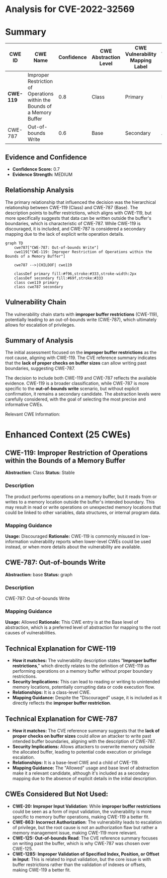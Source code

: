 # Analysis for CVE-2022-32569

# Summary
| CWE ID | CWE Name | Confidence | CWE Abstraction Level | CWE Vulnerability Mapping Label | CWE-Vulnerability Mapping Notes |
|---|---|---|---|---|---|
| **CWE-119** | Improper Restriction of Operations within the Bounds of a Memory Buffer | 0.8 | Class | Primary | Discouraged |
| CWE-787 | Out-of-bounds Write | 0.6 | Base | Secondary | Allowed |

## Evidence and Confidence

*   **Confidence Score:** 0.7
*   **Evidence Strength:** MEDIUM

## Relationship Analysis
The primary relationship that influenced the decision was the hierarchical relationship between CWE-119 (Class) and CWE-787 (Base). The description points to buffer restrictions, which aligns with CWE-119, but more specifically suggests that data can be written outside the buffer's boundaries, which is characteristic of CWE-787. While CWE-119 is discouraged, it is included, and CWE-787 is considered a secondary mapping due to the lack of explicit write operation details.

```mermaid
graph TD
    cwe787["CWE-787: Out-of-bounds Write"]
    cwe119["CWE-119: Improper Restriction of Operations within the Bounds of a Memory Buffer"]

    cwe787 -->|CHILDOF| cwe119

    classDef primary fill:#f96,stroke:#333,stroke-width:2px
    classDef secondary fill:#69f,stroke:#333
    class cwe119 primary
    class cwe787 secondary
```

## Vulnerability Chain
The vulnerability chain starts with **improper buffer restrictions** (CWE-119), potentially leading to an out-of-bounds write (CWE-787), which ultimately allows for escalation of privileges.

## Summary of Analysis
The initial assessment focused on the **improper buffer restrictions** as the root cause, aligning with CWE-119. The CVE reference summary indicates that the **lack of proper checks on buffer sizes** can allow writing past boundaries, suggesting CWE-787.

The decision to include both CWE-119 and CWE-787 reflects the available evidence. CWE-119 is a broader classification, while CWE-787 is more specific to the **out-of-bounds write** scenario, but without explicit confirmation, it remains a secondary candidate. The abstraction levels were carefully considered, with the goal of selecting the most precise and informative CWEs.

Relevant CWE Information:

# Enhanced Context (25 CWEs)

## CWE-119: Improper Restriction of Operations within the Bounds of a Memory Buffer
**Abstraction:** Class
**Status:** Stable

### Description
The product performs operations on a memory buffer, but it reads from or writes to a memory location outside the buffer's intended boundary. This may result in read or write operations on unexpected memory locations that could be linked to other variables, data structures, or internal program data.

### Mapping Guidance
**Usage:** Discouraged
**Rationale:** CWE-119 is commonly misused in low-information vulnerability reports when lower-level CWEs could be used instead, or when more details about the vulnerability are available.

## CWE-787: Out-of-bounds Write
**Abstraction:** base
**Status:** graph

### Description
CWE-787: Out-of-bounds Write

### Mapping Guidance
**Usage:** Allowed
**Rationale:** This CWE entry is at the Base level of abstraction, which is a preferred level of abstraction for mapping to the root causes of vulnerabilities.

## Technical Explanation for CWE-119
*   **How it matches:** The vulnerability description states "**Improper buffer restrictions**," which directly relates to the definition of CWE-119 as performing operations on a memory buffer without proper boundary restrictions.
*   **Security Implications:** This can lead to reading or writing to unintended memory locations, potentially corrupting data or code execution flow.
*   **Relationships:** It is a class-level CWE.
*   **Mapping Guidance:** Despite the "Discouraged" usage, it is included as it directly reflects the **improper buffer restriction**.

## Technical Explanation for CWE-787
*   **How it matches:** The CVE reference summary suggests that the **lack of proper checks on buffer sizes** could allow an attacker to write past intended buffer boundaries, aligning with the description of CWE-787.
*   **Security Implications:** Allows attackers to overwrite memory outside the allocated buffer, leading to potential code execution or privilege escalation.
*   **Relationships:** It is a base-level CWE and a child of CWE-119.
*   **Mapping Guidance:** The "Allowed" usage and base level of abstraction make it a relevant candidate, although it's included as a secondary mapping due to the absence of explicit details in the initial description.

## CWEs Considered But Not Used:
*   **CWE-20: Improper Input Validation**: While **improper buffer restrictions** could be seen as a form of input validation, the vulnerability is more specific to memory buffer operations, making CWE-119 a better fit.
*   **CWE-863: Incorrect Authorization**: The vulnerability leads to escalation of privilege, but the root cause is not an authorization flaw but rather a memory management issue, making CWE-119 more relevant.
*   **CWE-125: Out-of-bounds Read**: The CVE reference summary focuses on writing past the buffer, which is why CWE-787 was chosen over CWE-125.
*   **CWE-1285: Improper Validation of Specified Index, Position, or Offset in Input**: This is related to input validation, but the core issue is with buffer restrictions rather than the validation of indexes or offsets, making CWE-119 a better fit.